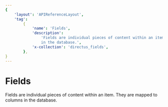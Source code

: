```yaml
---
{
    'layout': 'APIReferenceLayout',
    'tag':
        {
            'name': 'Fields',
            'description':
                'Fields are individual pieces of content within an item. They are mapped to columns
                in the database.',
            'x-collection': 'directus_fields',
        },
}
---
```


# Fields

Fields are individual pieces of content within an item. They are mapped to columns in the database.
